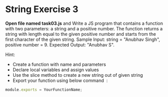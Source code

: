 # String Exercise 3


**Open file named task03.js** and Write a JS program that contains a function with two parameters: a string and a positive number. The function returns a string with length equal to the given positive number and starts from the first character of the given string. Sample Input: string = "Anubhav Singh", positive number = 9. Expected Output: "Anubhav S".

Hint:

- Create a function with name and parameters
- Declare local variables and assign values
- Use the slice method to create a new string out of given string
- Export your function using below command  :

```js
module.exports = YourFunctionName;
```